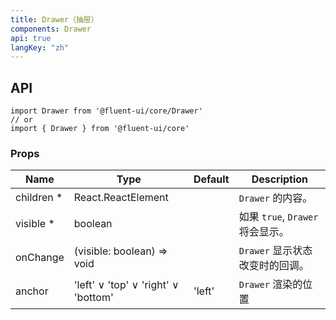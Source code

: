 ```yaml
---
title: Drawer（抽屉）
components: Drawer
api: true
langKey: "zh"
---
```


## API

```
import Drawer from '@fluent-ui/core/Drawer'
// or
import { Drawer } from '@fluent-ui/core'
```

### Props

| Name | Type | Default | Description |
| --- | --- | --- | --- |
| children&nbsp;* | React.ReactElement |  | `Drawer` 的内容。 |
| visible&nbsp;* | boolean |  | 	如果 `true`, `Drawer` 将会显示。 |
| onChange | (visible: boolean) => void |  | `Drawer` 显示状态改变时的回调。 |
| anchor | 'left' &or; 'top' &or; 'right' &or; 'bottom' | 'left' | `Drawer` 渲染的位置 |

